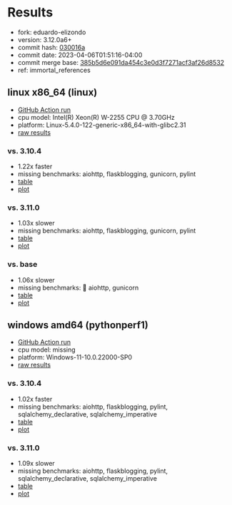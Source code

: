 # Results

- fork: eduardo-elizondo
- version: 3.12.0a6+
- commit hash: [030016a](https://github.com/eduardo%2delizondo/cpython/commit/030016a)
- commit date: 2023-04-06T01:51:16-04:00
- commit merge base: [385b5d6e091da454c3e0d3f7271acf3af26d8532](https://github.com/eduardo%2delizondo/cpython/commit/385b5d6e091da454c3e0d3f7271acf3af26d8532)
- ref: immortal_references

## linux x86_64 (linux)

- [GitHub Action run](https://github.com/faster-cpython/benchmarking/actions/runs/4627236855)
- cpu model: Intel(R) Xeon(R) W-2255 CPU @ 3.70GHz
- platform: Linux-5.4.0-122-generic-x86_64-with-glibc2.31
- [raw results](bm-20230406-linux-x86_64-eduardo%252delizondo-immortal_references-3.12.0a6%2B-030016a.json)

### vs. 3.10.4

- 1.22x faster
- missing benchmarks: aiohttp, flaskblogging, gunicorn, pylint
- [table](bm-20230406-linux-x86_64-eduardo%252delizondo-immortal_references-3.12.0a6%2B-030016a-vs-3.10.4.md)
- [plot](bm-20230406-linux-x86_64-eduardo%252delizondo-immortal_references-3.12.0a6%2B-030016a-vs-3.10.4.png)

### vs. 3.11.0

- 1.03x slower
- missing benchmarks: aiohttp, flaskblogging, gunicorn, pylint
- [table](bm-20230406-linux-x86_64-eduardo%252delizondo-immortal_references-3.12.0a6%2B-030016a-vs-3.11.0.md)
- [plot](bm-20230406-linux-x86_64-eduardo%252delizondo-immortal_references-3.12.0a6%2B-030016a-vs-3.11.0.png)

### vs. base

- 1.06x slower
- missing benchmarks: 🔴 aiohttp, gunicorn
- [table](bm-20230406-linux-x86_64-eduardo%252delizondo-immortal_references-3.12.0a6%2B-030016a-vs-base.md)
- [plot](bm-20230406-linux-x86_64-eduardo%252delizondo-immortal_references-3.12.0a6%2B-030016a-vs-base.png)

## windows amd64 (pythonperf1)

- [GitHub Action run](https://github.com/faster-cpython/benchmarking/actions/runs/4627792073)
- cpu model: missing
- platform: Windows-11-10.0.22000-SP0
- [raw results](bm-20230406-pythonperf1-amd64-eduardo%252delizondo-immortal_references-3.12.0a6%2B-030016a.json)

### vs. 3.10.4

- 1.02x faster
- missing benchmarks: aiohttp, flaskblogging, pylint, sqlalchemy_declarative, sqlalchemy_imperative
- [table](bm-20230406-pythonperf1-amd64-eduardo%252delizondo-immortal_references-3.12.0a6%2B-030016a-vs-3.10.4.md)
- [plot](bm-20230406-pythonperf1-amd64-eduardo%252delizondo-immortal_references-3.12.0a6%2B-030016a-vs-3.10.4.png)

### vs. 3.11.0

- 1.09x slower
- missing benchmarks: aiohttp, flaskblogging, pylint, sqlalchemy_declarative, sqlalchemy_imperative
- [table](bm-20230406-pythonperf1-amd64-eduardo%252delizondo-immortal_references-3.12.0a6%2B-030016a-vs-3.11.0.md)
- [plot](bm-20230406-pythonperf1-amd64-eduardo%252delizondo-immortal_references-3.12.0a6%2B-030016a-vs-3.11.0.png)

